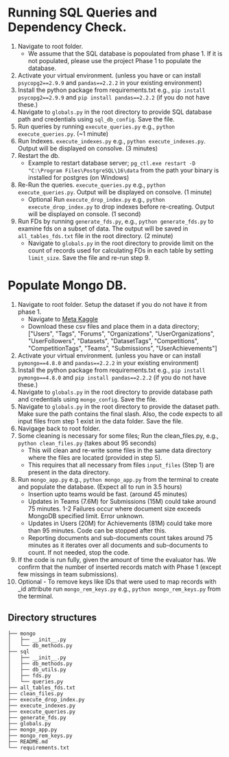 # Running SQL Queries and Dependency Check. 

1. Navigate to root folder.
    - We assume that the SQL database is popoulated from phase 1. If it is not populated, please use the project Phase 1 to populate the database. 
2. Activate your virtual environment. (unless you have or can install `psycopg2==2.9.9` and `pandas==2.2.2` in your existing environment)
3. Install the python package from requirements.txt e.g., `pip install psycopg2==2.9.9` and `pip install pandas==2.2.2` (if you do not have these.)
4. Navigate to `globals.py` in the root directory to provide SQL database path and credentials using `sql_db_config`. Save the file.
5. Run queries by running `execute_queries.py` e.g., `python execute_queries.py`. (~1 minute)
6. Run Indexes. `execute_indexes.py` e.g., `python execute_indexes.py`. Output will be displayed on consolve. (3 minutes)
7. Restart the db.
    -  Example to restart database server; `pg_ctl.exe restart -D "C:\Program Files\PostgreSQL\16\data` from the path your binary is installed for postgres (on Windows)
8. Re-Run the queries. `execute_queries.py` e.g., `python execute_queries.py`. Output will be displayed on consolve. (1 minute)
    - Optional Run `execute_drop_index.py` e.g., `python execute_drop_index.py` to drop indexes before re-creating. Output will be displayed on console. (1 second)
9. Run FDs by running `generate_fds.py`, e.g., `python generate_fds.py` to examine fds on a subset of data. The output will be saved in `all_tables_fds.txt` file in the root directory. (2 minute)
    - Navigate to `globals.py` in the root directory to provide limit on the count of records used for calculating FDs in each table by setting `limit_size`. Save the file and re-run step 9.

# Populate Mongo DB.
1. Navigate to root folder. Setup the dataset if you do not have it from phase 1. 
    - Navigate to  [Meta Kaggle](https://www.kaggle.com/datasets/kaggle/meta-kaggle)
    - Download these csv files and place them in a data directory; ["Users", "Tags", "Forums", "Organizations", "UserOrganizations", "UserFollowers", "Datasets", "DatasetTags", "Competitions", "CompetitionTags", "Teams", "Submissions", "UserAchievements"]
2. Activate your virtual environment. (unless you have or can install `pymongo==4.8.0` and `pandas==2.2.2` in your existing environment)
3. Install the python package from requirements.txt e.g., `pip install pymongo==4.8.0` and `pip install pandas==2.2.2` (if you do not have these.)
4. Navigate to `globals.py` in the root directory to provide database path and credentials using `mongo_config`. Save the file.
5. Navigate to `globals.py` in the root directory to provide the dataset path. Make sure the path contains the final slash. Also, the code expects to all input files from step 1 exist in the data folder. Save the file.
7. Navigage back to root folder.
7. Some cleaning is necessary for some files; Run the clean_files.py, e.g., `python clean_files.py` (takes about 95 seconds)
    - This will clean and re-write some files in the same data directory where the files are located (provided in step 5).
    - This requires that all necessary from files `input_files`  (Step 1) are present in the data directory.
8. Run `mongo_app.py` e.g., `python mongo_app.py` from the terminal to create and populate the database. (Expect all to run in 3.5 hours)
    - Insertion upto teams would be fast. (around 45 minutes)
    - Updates in Teams (7.6M) for Submissions (15M) could take around 75 minutes. 1-2 Failures occur where document size exceeds MongoDB specified limit. Error unknown.
    - Updates in Users (20M) for Achievements (81M) could take more than 95 minutes. Code can be stopped after this.
    - Reporting documents and sub-documents count takes around 75 minutes as it iterates over all documents and sub-documents to count. If not needed, stop the code. 
9. If the code is run fully, given the amount of time the evaluator has. We confirm that the number of inserted records match with Phase 1 (except few missings in team submissions). 
10. Optional - To remove keys like IDs that were used to map records with _id attribute run `mongo_rem_keys.py` e.g., `python mongo_rem_keys.py` from the terminal.

## Directory structures
    ├── mongo
    │   ├── __init__.py
    │   └── db_methods.py
    ├── sql
    │   ├── __init__.py
	│   ├── db_methods.py
    │   ├── db_utils.py
    │   ├── fds.py
	│   └── queries.py
    ├── all_tables_fds.txt
    ├── clean_files.py
    ├── execute_drop_index.py
    ├── execute_indexes.py
    ├── execute_queries.py
    ├── generate_fds.py
    ├── globals.py
    ├── mongo_app.py
    ├── mongo_rem_keys.py
    ├── README.md
    └── requirements.txt